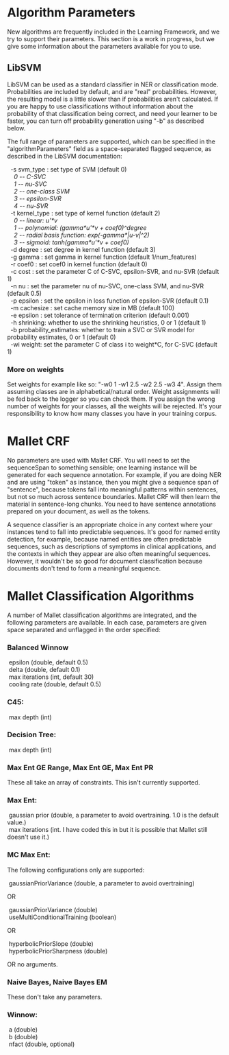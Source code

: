 # Algorithm Parameters

New algorithms are frequently included in the Learning Framework, and we try to support their parameters. This section is a work in progress, but we give some information about the parameters available for you to use.

## LibSVM

LibSVM can be used as a standard classifier in NER or classification mode. Probabilities are included by default, and are "real" probabilities. However, the resulting model is a little slower than if probabilities aren't calculated. If you are happy to use classifications without information about the probability of that classification being correct, and need your learner to be faster, you can turn off probability generation using "-b" as described below.

The full range of parameters are supported, which can be specified in the "algorithmParameters" field as a space-separated flagged sequence, as described in the LibSVM documentation:

&nbsp;&nbsp;-s svm_type : set type of SVM (default 0)<br>
&nbsp;&nbsp;&nbsp;&nbsp;_0 -- C-SVC_<br>
&nbsp;&nbsp;&nbsp;&nbsp;_1 -- nu-SVC_<br>
&nbsp;&nbsp;&nbsp;&nbsp;_2 -- one-class SVM_<br>
&nbsp;&nbsp;&nbsp;&nbsp;_3 -- epsilon-SVR_<br>
&nbsp;&nbsp;&nbsp;&nbsp;_4 -- nu-SVR_<br>
&nbsp;&nbsp;-t kernel_type : set type of kernel function (default 2)<br>
&nbsp;&nbsp;&nbsp;&nbsp;_0 -- linear: u'*v_<br>
&nbsp;&nbsp;&nbsp;&nbsp;_1 -- polynomial: (gamma*u'*v + coef0)^degree_<br>
&nbsp;&nbsp;&nbsp;&nbsp;_2 -- radial basis function: exp(-gamma*|u-v|^2)_<br>
&nbsp;&nbsp;&nbsp;&nbsp;_3 -- sigmoid: tanh(gamma*u'*v + coef0)_<br>
&nbsp;&nbsp;-d degree : set degree in kernel function (default 3)<br>
&nbsp;&nbsp;-g gamma : set gamma in kernel function (default 1/num_features)<br>
&nbsp;&nbsp;-r coef0 : set coef0 in kernel function (default 0)<br>
&nbsp;&nbsp;-c cost : set the parameter C of C-SVC, epsilon-SVR, and nu-SVR (default 1)<br>
&nbsp;&nbsp;-n nu : set the parameter nu of nu-SVC, one-class SVM, and nu-SVR (default 0.5)<br>
&nbsp;&nbsp;-p epsilon : set the epsilon in loss function of epsilon-SVR (default 0.1)<br>
&nbsp;&nbsp;-m cachesize : set cache memory size in MB (default 100)<br>
&nbsp;&nbsp;-e epsilon : set tolerance of termination criterion (default 0.001)<br>
&nbsp;&nbsp;-h shrinking: whether to use the shrinking heuristics, 0 or 1 (default 1)<br>
&nbsp;&nbsp;-b probability_estimates: whether to train a SVC or SVR model for probability estimates, 0 or 1 (default 0)<br>
&nbsp;&nbsp;-wi weight: set the parameter C of class i to weight*C, for C-SVC (default 1)<br>

### More on weights

Set weights for example like so: "-w0 1 -w1 2.5 -w2 2.5 -w3 4". Assign them assuming classes are in alphabetical/natural order. Weight assignments will be fed back to the logger so you can check them. If you assign the wrong number of weights for your classes, all the weights will be rejected. It's your responsibility to know how many classes you have in your training corpus.

# Mallet CRF

No parameters are used with Mallet CRF. You will need to set the sequenceSpan to something sensible; one learning instance will be generated for each sequence annotation. For example, if you are doing NER and are using "token" as instance, then you might give a sequence span of "sentence", because tokens fall into meaningful patterns within sentences, but not so much across sentence boundaries. Mallet CRF will then learn the material in sentence-long chunks. You need to have sentence annotations prepared on your document, as well as the tokens.

A sequence classifier is an appropriate choice in any context where your instances tend to fall into predictable sequences. It's good for named entity detection, for example, because named entities are often predictable sequences, such as descriptions of symptoms in clinical applications, and the contexts in which they appear are also often meaningful sequences. However, it wouldn't be so good for document classification because documents don't tend to form a meaningful sequence.

# Mallet Classification Algorithms

A number of Mallet classification algorithms are integrated, and the following parameters are available. In each case, parameters are given space separated and unflagged in the order specified:

### Balanced Winnow
     
&nbsp;epsilon (double, default 0.5)<br>
&nbsp;delta (double, default 0.1)<br>
&nbsp;max iterations (int, default 30)<br>
&nbsp;cooling rate (double, default 0.5)<br>

### C45:

&nbsp;max depth (int)

### Decision Tree:

&nbsp;max depth (int)

### Max Ent GE Range, Max Ent GE, Max Ent PR

These all take an array of constraints. This isn't currently supported.

### Max Ent:

&nbsp;gaussian prior (double, a parameter to avoid overtraining. 1.0 is the default value.)<br>
&nbsp;max iterations (int. I have coded this in but it is possible that Mallet still doesn't use it.)<br>

### MC Max Ent:

The following configurations only are supported:

&nbsp;gaussianPriorVariance (double, a parameter to avoid overtraining)

OR

&nbsp;gaussianPriorVariance (double)<br>
&nbsp;useMultiConditionalTraining (boolean)<br>
     
OR

&nbsp;hyperbolicPriorSlope (double)<br>
&nbsp;hyperbolicPriorSharpness (double)<br>

OR no arguments.

### Naive Bayes, Naive Bayes EM

These don't take any parameters.

### Winnow:

&nbsp;a (double)<br>
&nbsp;b (double)<br>
&nbsp;nfact (double, optional)<br>
